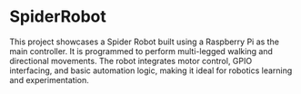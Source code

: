 # SpiderRobot
This project showcases a Spider Robot built using a Raspberry Pi as the main controller. It is programmed to perform multi-legged walking and directional movements. The robot integrates motor control, GPIO interfacing, and basic automation logic, making it ideal for robotics learning and experimentation.
